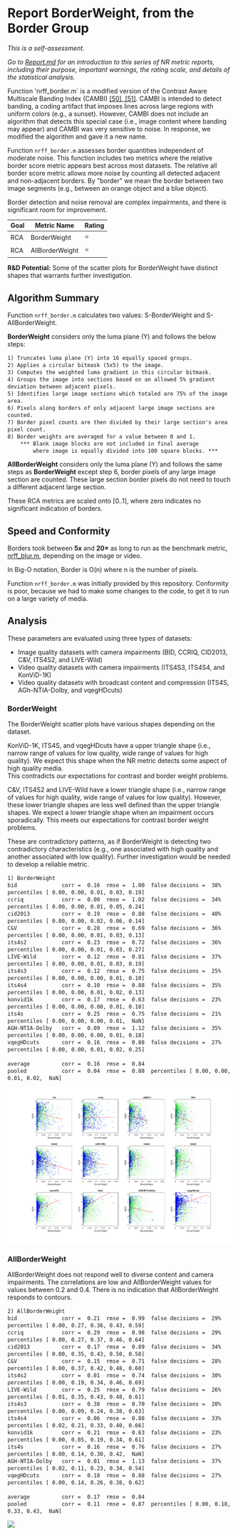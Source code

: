 # Report BorderWeight, from the Border Group

_This is a self-assessment._

_Go to [Report.md](Report.md) for an introduction to this series of NR metric reports, including their purpose, important warnings, the rating scale, and details of the statistical analysis._

Function 'nrff_border.m` is a modified version of the Contrast Aware Multiscale Banding Index (CAMBI) [[50], [51]](Publications.md). 
CAMBI is intended to detect banding, a coding artifact that imposes lines across large regions with uniform colors (e.g., a sunset).
However, CAMBI does not include an algorithm that detects this special case (i.e., image content where banding may appear) and CAMBI was very sensitive to noise.
In response, we modified the algorithm and gave it a new name. 

Function `nrff_border.m` assesses border quantities independent of moderate noise. This function includes two metrics where the relative border score metric appears best across most datasets.  The relative all border score metric allows more noise by counting all detected adjacent and non-adjacent borders.
By "border" we mean the border between two image segments (e.g., between an orange object and a blue object). 

Border detection and noise removal are complex impairments, and there is significant room for improvement.

Goal|Metric Name|Rating
----|-----------|------
RCA|BorderWeight|:star: 
RCA|AllBorderWeight|:star: 

__R&D Potential:__ Some of the scatter plots for BorderWeight have distinct shapes that warrants further investigation.

## Algorithm Summary

Function `nrff_border.m` calculates two values: S-BorderWeight and S-AllBorderWeight.

**BorderWeight** considers only the luma plane (Y) and follows the below steps:

    1) Truncates luma plane (Y) into 16 equally spaced groups.
    2) Applies a circular bitmask (5x5) to the image.
    3) Computes the weighted luma gradient in this circular bitmask.
    4) Groups the image into sections based on an allowed 5% gradient deviation between adjacent pixels.
    5) Identifies large image sections which totaled are 75% of the image area.
    6) Pixels along borders of only adjacent large image sections are counted.
    7) Border pixel counts are then divided by their large section's area pixel count.
    8) Border weights are averaged for a value between 0 and 1.
        *** Blank image blocks are not included in final average
            where image is equally divided into 100 square blocks. ***

**AllBorderWeight** considers only the luma plane (Y) and follows the same steps as **BorderWeight** except step 6, border pixels of any large image section are counted.  These large section border pixels do not need to touch a different adjacent large section.

These RCA metrics are scaled onto [0..1], where zero indicates no significant indication of borders. 

## Speed and Conformity
Borders took between __5x__ and __20×__ as long to run as the benchmark metric, [nrff_blur.m](ReportBlur.md), depending on the image or video.

In Big-O notation, Border is O(n) where n is the number of pixels.

Function `nrff_border.m` was initially provided by this repository.
Conformity is poor, because we had to make some changes to the code, to get it to run on a large variety of media. 

## Analysis

These parameters are evaluated using three types of datasets:
* Image quality datasets with camera impairments (BID, CCRIQ, CID2013, C&V, ITS4S2, and LIVE-Wild)
* Video quality datasets with camera impairments (ITS4S3, ITS4S4, and KonViD-1K)
* Video quality datasets with broadcast content and compression (ITS4S, AGh-NTIA-Dolby, and vqegHDcuts) 

### BorderWeight

The BorderWeight scatter plots have various shapes depending on the dataset. 

KonViD-1K, ITS4S, and vqegHDcuts have a upper triangle shape (i.e., narrow range of values for low quality, wide range of values for high quality). 
We expect this shape when the NR metric detects some aspect of high quality media.  
This contradicts our expectations for contrast and border weight problems. 

C&V, ITS4S2 and LIVE-Wild have a lower triangle shape (i.e., narrow range of values for high quality, wide range of values for low quality). 
However, these lower triangle shapes are less well defined than the upper triangle shapes.
We expect a lower triangle shape when an impairment occurs sporadically. 
This meets our expectations for contrast border weight problems. 

These are contradictory patterns, as if BorderWeight is detecting two contradictory characteristics (e.g., one associated with high quality and another associated with low quality).
Further investigation would be needed to develop a reliable metric.
```text
1) BorderWeight
bid              corr =  0.16  rmse =  1.00  false decisions =  38%  percentiles [ 0.00, 0.00, 0.01, 0.03, 0.19]
ccriq            corr =  0.00  rmse =  1.02  false decisions =  34%  percentiles [ 0.00, 0.00, 0.01, 0.05, 0.24]
cid2013          corr =  0.19  rmse =  0.88  false decisions =  40%  percentiles [ 0.00, 0.00, 0.02, 0.06, 0.14]
C&V              corr =  0.28  rmse =  0.69  false decisions =  36%  percentiles [ 0.00, 0.00, 0.01, 0.03, 0.13]
its4s2           corr =  0.23  rmse =  0.72  false decisions =  36%  percentiles [ 0.00, 0.00, 0.01, 0.03, 0.27]
LIVE-Wild        corr =  0.12  rmse =  0.81  false decisions =  37%  percentiles [ 0.00, 0.00, 0.01, 0.03, 0.19]
its4s3           corr =  0.12  rmse =  0.75  false decisions =  25%  percentiles [ 0.00, 0.00, 0.00, 0.01, 0.10]
its4s4           corr =  0.10  rmse =  0.88  false decisions =  35%  percentiles [ 0.00, 0.00, 0.01, 0.02, 0.13]
konvid1k         corr =  0.17  rmse =  0.63  false decisions =  23%  percentiles [ 0.00, 0.00, 0.00, 0.01, 0.18]
its4s            corr =  0.25  rmse =  0.75  false decisions =  21%  percentiles [ 0.00, 0.00, 0.00, 0.01,  NaN]
AGH-NTIA-Dolby   corr =  0.09  rmse =  1.12  false decisions =  35%  percentiles [ 0.00, 0.00, 0.00, 0.01, 0.18]
vqegHDcuts       corr =  0.16  rmse =  0.88  false decisions =  27%  percentiles [ 0.00, 0.00, 0.01, 0.02, 0.25]

average          corr =  0.16  rmse =  0.84
pooled           corr =  0.04  rmse =  0.88  percentiles [ 0.00, 0.00, 0.01, 0.02,  NaN]
```
![](images/report_border_weight.png)


### AllBorderWeight

AllBorderWeight does not respond well to diverse content and camera impairments. 
The correlations are low and AllBorderWeight values for values between 0.2 and 0.4.
There is no indication that AllBorderWeight responds to contours. 

```
2) AllBorderWeight
bid              corr =  0.21  rmse =  0.99  false decisions =  29%  percentiles [ 0.00, 0.27, 0.36, 0.43, 0.59]
ccriq            corr =  0.29  rmse =  0.98  false decisions =  29%  percentiles [ 0.00, 0.27, 0.37, 0.46, 0.64]
cid2013          corr =  0.17  rmse =  0.89  false decisions =  34%  percentiles [ 0.00, 0.35, 0.43, 0.50, 0.58]
C&V              corr =  0.15  rmse =  0.71  false decisions =  28%  percentiles [ 0.00, 0.37, 0.42, 0.48, 0.60]
its4s2           corr =  0.01  rmse =  0.74  false decisions =  30%  percentiles [ 0.00, 0.19, 0.34, 0.46, 0.69]
LIVE-Wild        corr =  0.25  rmse =  0.79  false decisions =  26%  percentiles [ 0.01, 0.35, 0.43, 0.48, 0.61]
its4s3           corr =  0.38  rmse =  0.70  false decisions =  20%  percentiles [ 0.00, 0.09, 0.24, 0.38, 0.63]
its4s4           corr =  0.06  rmse =  0.88  false decisions =  33%  percentiles [ 0.02, 0.21, 0.33, 0.40, 0.66]
konvid1k         corr =  0.21  rmse =  0.63  false decisions =  23%  percentiles [ 0.00, 0.05, 0.19, 0.34, 0.61]
its4s            corr =  0.16  rmse =  0.76  false decisions =  27%  percentiles [ 0.00, 0.14, 0.30, 0.42,  NaN]
AGH-NTIA-Dolby   corr =  0.01  rmse =  1.13  false decisions =  37%  percentiles [ 0.02, 0.11, 0.23, 0.34, 0.54]
vqegHDcuts       corr =  0.18  rmse =  0.88  false decisions =  27%  percentiles [ 0.00, 0.14, 0.26, 0.38, 0.62]

average          corr =  0.17  rmse =  0.84
pooled           corr =  0.11  rmse =  0.87  percentiles [ 0.00, 0.18, 0.33, 0.43,  NaN]
```
![](images/report_border_all_border_weight.png)
